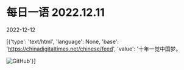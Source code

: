 # 每日一语 2022.12.11

2022-12-12

[{'type': 'text/html', 'language': None, 'base': 'https://chinadigitaltimes.net/chinese/feed', 'value': '十年一觉中国梦。

![GitHub](https://chinadigitaltimes.net/chinese/files/2022/12/1211.jpg)'}]